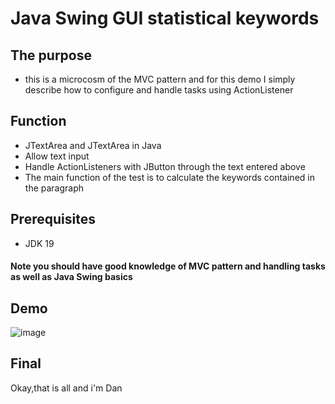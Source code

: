 # Java Swing GUI statistical keywords
## The purpose
- this is a microcosm of the MVC pattern and for this demo I simply describe how to configure and handle tasks using ActionListener
## Function
- JTextArea and JTextArea in Java
- Allow text input
- Handle ActionListeners with JButton through the text entered above
- The main function of the test is to calculate the keywords contained in the paragraph
## Prerequisites
- JDK 19
#### Note you should have good knowledge of MVC pattern and handling tasks as well as Java Swing basics
## Demo
![image](https://user-images.githubusercontent.com/127305381/229303858-3b4da5b0-e28a-49e0-84aa-fab907e84262.png)

## Final
Okay,that is all and i'm Dan 
